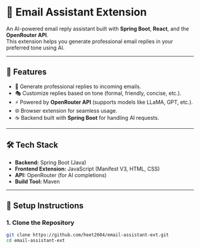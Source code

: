 # 📧 Email Assistant Extension

An AI-powered email reply assistant built with **Spring Boot**, **React**, and the **OpenRouter API**.  
This extension helps you generate professional email replies in your preferred tone using AI.  

---

## 🚀 Features
- 📝 Generate professional replies to incoming emails.  
- 🎭 Customize replies based on tone (formal, friendly, concise, etc.).  
- ⚡ Powered by **OpenRouter API** (supports models like LLaMA, GPT, etc.).  
- 🌐 Browser extension for seamless usage.  
- ☕ Backend built with **Spring Boot** for handling AI requests.  

---

## 🛠️ Tech Stack
- **Backend:** Spring Boot (Java)  
- **Frontend Extension:** JavaScript (Manifest V3, HTML, CSS)  
- **API:** OpenRouter (for AI completions)  
- **Build Tool:** Maven  

---

## 🔑 Setup Instructions

### 1. Clone the Repository
```bash
git clone https://github.com/heet2604/email-assistant-ext.git
cd email-assistant-ext
